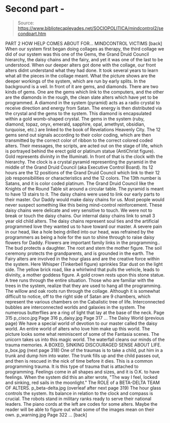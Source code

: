 # Second part -

> Source: https://www.bibliotecapleyades.net/SOCIOPOLITICA/mindcontrol2/secondpart.htm

PART 2
HOW HELP COMES ABOUT FOR...
MINDCONTROL VICTIMS
[back]
When our system first began doing collages as therapy, the third collage we
did of our system was this one of the Gems, the Grand Druid Council hierarchy,
the daisy chains and the fairy, and yet it was one of the last to be understood.
When our deeper alters got done with the collage, our front alters didnt
understand what they had done. It took several years to learn what all the
pieces in the collage meant. What the picture shows are the deeper workings of
the system, which are run by early splits. In the background is a veil. In front
of it are gems, and diamonds. There are two kinds of gems. One are the gems
which link to the computers, and the other are the diamonds in the rough, the
clean slate alters which have yet to be programmed. A diamond in the system
(pyramid) acts as a radio crystal to receive direction and energy from Satan.
The energy is then distributed via the crystal and the gems to the system. This
diamond is encapsulated within a gold womb-shaped crystal.
The gems in the system (ruby, diamond, topaz, onyx, emerald, sapphire, opal,
amethyst, obsidian, turquoise, etc.) are linked to the book of Revelations
Heavenly City. The 12 gems send out signals according to their color coding,
which are then transmitted by the correct color of ribbon to the correct colored
coded alters. Their messages, the scripts, are acted out on the stage of life,
which is portrayed behind the erect gold or platinum statue (AntiChrist figure).
Gold represents divinity in the Illuminati. In front of that is the clock with
the hierarchy. The clock is a crystal pyramid representing the pyramid in the
middle of the Grand Druid Council (aka Executive Control Board). Its 12 hours
are the 12 positions of the Grand Druid Council which link to their 12 job
responsibilities or characteristics and the 12 colors. The 13th number is
Satans, and it is color coded platinum. The Grand Druid Council like the
Knights of the Round Table sit around a circular table. The pyramid is meant to
have 13 stairs to it. The daisy chains were used to link our early parts to
their master. Our Daddy would make daisy chains for us.
Most people would never suspect something like this being mind-control
reinforcement. These daisy chains were delicate and very sensitive to touch. We
were not to break or touch the daisy chains. Our internal daisy chains link to
small 3 year old child alters. The daisy chains represent soul ties and the
artificial programmed love they wanted us to have toward our master. A severe
pain in our head, like a hole being drilled into our head, was refrained by the
programmers as being a hole for the sun to shine through to raise daisy flowers
for Daddy. Flowers are important family links in the programming.. The bud
protects a daughter. The root and stem the mother figure. The soil ceremony
protects the grandparents, and is grounded in the earth. The Fairy alters are
involved in the hour glass and are the creative force within the system. Here
Whisper (Tinkerbell figure) sprinkles Star dust on the light side. The yellow
brick road, like a whirlwind that pulls the vehicle, leads to divinity, a mother
goddess figure. A gold crown rests upon this stone statue. A tree runs through
the entire situation. Those who are familiar with the trees in the system,
realize that they are used to hang all the programming. The willow and oak roots
run through the collage. Although it is somewhat difficult to notice, off to the
right side of Satan are 9 chambers, which represent the various chambers on the
Cabalistic tree of life. Interconnected bubbles are interconnected worlds and
galaxies in the system. The numerous butterflies are a ring of light that lay at
the base of the neck.
Page 315
p_cisco.jpg
Page 316
p_daisy.jpg
Page 317 ...
The Daisy World (previous page)
We have a special world of devotion to our master called the daisy world. An
entire world of alters who love him make up this world. The picture looks some
what reminiscent of some of the Fantasia scenes. The unicorn takes us into this
magic world. The waterfall cleans our minds of the trauma memories.
A BOXED, SINKING DISCOURAGED SENSE ABOUT LIFE. p_box.jpg (next page 318)
One of the traumas is to take a child, put him in a trunk and dump him into
water. The trunk fills up and the child passes out, and then is rescued in the
nick of time before it dies. This is a common programming trauma. It is this
type of trauma that is attached to programming. Feelings come in all shapes and
sizes, and it is O.K. to have feelings. When the system did this an alter wrote,
"The way I feel, locked and sinking, red sails in the moonlight."
The ROLE of a BETA-DELTA TEAM OF ALTERS. p_beta-delta.jpg (overleaf after next
page 319)
The hour glass controls the system. Its balance in relation to the clock and
compass is crucial. The robots stand in military ranks ready to serve their
national leaders. The piano cords at the left are codes for some alters. Maybe
the reader will be able to figure out what some of the images mean on their own.
p_warning.jpg
Page 322 ...
[back]
